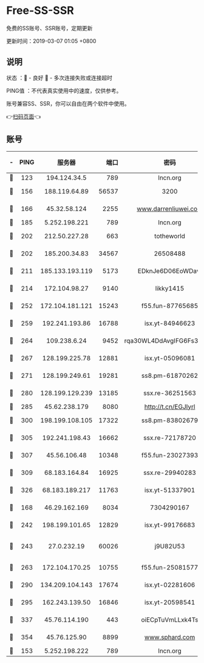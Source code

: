 # Free-SS-SSR

免费的SS账号、SSR账号，定期更新

更新时间：2019-03-07 01:05 +0800

## 说明

状态     ：🙂 - 良好 🙁 - 多次连接失败或连接超时

PING值   ：不代表真实使用中的速度，仅供参考。

账号兼容SS、SSR，你可以自由在两个软件中使用。

👉[扫码页面](https://liesauer.github.io/Free-SS-SSR/)👈

## 账号

|-|PING|服务器|端口|密码|加密方式|区域|
|:----:|:----:|:-----:|-----:|:----:|:----:|:----:|
|🙂|123|194.124.34.5|789|lncn.org|rc4|JP|
|🙂|156|188.119.64.89|56537|3200|aes-256-cfb|RU|
|🙂|166|45.32.58.124|2255|www.darrenliuwei.com|aes-256-cfb|JP|
|🙂|185|5.252.198.221|789|lncn.org|rc4|JP|
|🙂|202|212.50.227.28|663|totheworld|aes-256-cfb|US|
|🙂|202|185.200.34.83|34567|26508488|aes-256-cfb|US|
|🙂|211|185.133.193.119|5173|EDknJe6D06EoWDaw|aes-256-cfb|US|
|🙂|214|172.104.98.27|9140|likky1415|aes-256-cfb|JP|
|🙂|252|172.104.181.121|15243|f55.fun-87765685|aes-256-cfb|SG|
|🙂|259|192.241.193.86|16788|isx.yt-84946623|aes-256-cfb|US|
|🙂|264|109.238.6.24|9452|rqa30WL4DdAvgIFG6Fs3znzTa|aes-256-cfb|FR|
|🙂|267|128.199.225.78|12881|isx.yt-05096081|aes-256-cfb|SG|
|🙂|271|128.199.249.61|19281|ss8.pm-61870262|aes-256-cfb|SG|
|🙂|280|128.199.129.239|13185|ssx.re-36251563|aes-256-cfb|SG|
|🙂|285|45.62.238.179|8080|http://t.cn/EGJIyrl|rc4-md5|CA|
|🙂|300|198.199.108.105|17322|ss8.pm-83802679|aes-256-cfb|US|
|🙂|305|192.241.198.43|16662|ssx.re-72178720|aes-256-cfb|US|
|🙂|307|45.56.106.48|10348|f55.fun-23027393|aes-256-cfb|US|
|🙂|309|68.183.164.84|16925|ssx.re-29940283|aes-256-cfb|US|
|🙂|326|68.183.189.217|11763|isx.yt-51337901|aes-256-cfb|SG|
|🙂|168|46.29.162.169|8034|7304290167|aes-256-cfb|RU|
|🙂|242|198.199.101.65|12829|isx.yt-99176683|aes-256-cfb|US|
|🙂|243|27.0.232.19|60026|j9U82U53|xchacha20-ietf-poly1305|HK|
|🙂|263|172.104.170.25|10755|f55.fun-25081577|aes-256-cfb|SG|
|🙂|290|134.209.104.143|17674|isx.yt-02281606|aes-256-cfb|SG|
|🙂|295|162.243.139.50|16846|isx.yt-20598541|aes-256-cfb|US|
|🙂|337|45.76.114.190|443|oiECpTuVmLLxk4Ts|aes-256-cfb|AU|
|🙂|354|45.76.125.90|8899|www.sphard.com|aes-256-cfb|AU|
|🙁|153|5.252.198.222|789|lncn.org|rc4|JP|
